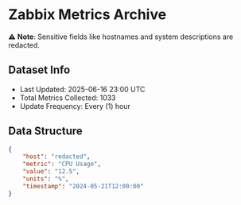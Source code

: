 # Zabbix Metrics Archive

⚠️ **Note**: Sensitive fields like hostnames and system descriptions are redacted.

## Dataset Info
- Last Updated: 2025-06-16 23:00 UTC
- Total Metrics Collected: 1033
- Update Frequency: Every (1) hour

## Data Structure
```json
{
    "host": "redacted",
    "metric": "CPU Usage",
    "value": "12.5",
    "units": "%",
    "timestamp": "2024-05-21T12:00:00"
}
```
